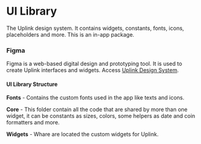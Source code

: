 # UI Library

The Uplink design system. It contains widgets, constants, fonts, icons, placeholders and more. This is an in-app package.

### Figma

Figma is a web-based digital design and prototyping tool. It is used to create Uplink interfaces and widgets. Access [Uplink Design System](https://www.figma.com/file/u39Gdsq7qgNe59SQy9HQNu/Satellite.im-Uplink-Library?node-id=10%3A3).

#### UI Library Structure

**Fonts** - Contains the custom fonts used in the app like texts and icons.

**Core** - This folder contain all the code that are shared by more than one widget, it can be constants as sizes, colors, some helpers as date and coin formatters and more.

**Widgets** - Whare are located the custom widgets for Uplink. 

